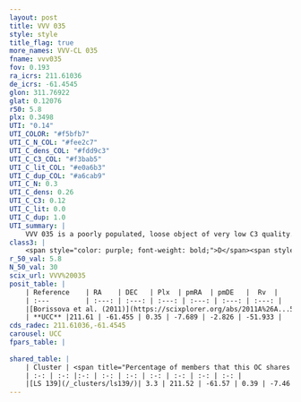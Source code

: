 ```yaml
---
layout: post
title: VVV 035
style: style
title_flag: true
more_names: VVV-CL 035
fname: vvv035
fov: 0.193
ra_icrs: 211.61036
de_icrs: -61.4545
glon: 311.76922
glat: 0.12076
r50: 5.8
plx: 0.3498
UTI: "0.14"
UTI_COLOR: "#f5bfb7"
UTI_C_N_COL: "#fee2c7"
UTI_C_dens_COL: "#fdd9c3"
UTI_C_C3_COL: "#f3bab5"
UTI_C_lit_COL: "#e0a6b3"
UTI_C_dup_COL: "#a6cab9"
UTI_C_N: 0.3
UTI_C_dens: 0.26
UTI_C_C3: 0.12
UTI_C_lit: 0.0
UTI_C_dup: 1.0
UTI_summary: |
    VVV 035 is a poorly populated, loose object of very low C3 quality. It is rarely studied in the literature, with no articles listed in the last 14 years. This object shares a very small percentage of members with a later reported entry.
class3: |
    <span style="color: purple; font-weight: bold;">D</span><span style="color: red; font-weight: bold;">C</span>
r_50_val: 5.8
N_50_val: 30
scix_url: VVV%20035
posit_table: |
    | Reference    | RA    | DEC   | Plx  | pmRA  | pmDE   |  Rv  |
    | :---         | :---: | :---: | :---: | :---: | :---: | :---: |
    |[Borissova et al. (2011)](https://scixplorer.org/abs/2011A%26A...532A.131B) | 211.613 | -61.493 | -- | -- | -- | -- |
    | **UCC** |211.61 | -61.455 | 0.35 | -7.689 | -2.826 | -51.933 | 
cds_radec: 211.61036,-61.4545
carousel: UCC
fpars_table: |
    
shared_table: |
    | Cluster | <span title="Percentage of members that this OC shares with the ones listed">%</span>   | RA   | DEC   | Plx   | pmRA  | pmDE  | Rv | UTI |
    | :-: | :-: |:-: | :-: | :-: | :-: | :-: | :-: | :-: |
    |[LS 139](/_clusters/ls139/)| 3.3 | 211.52 | -61.57 | 0.39 | -7.46 | -2.6 | -22.87 |0.15 |
---
```

